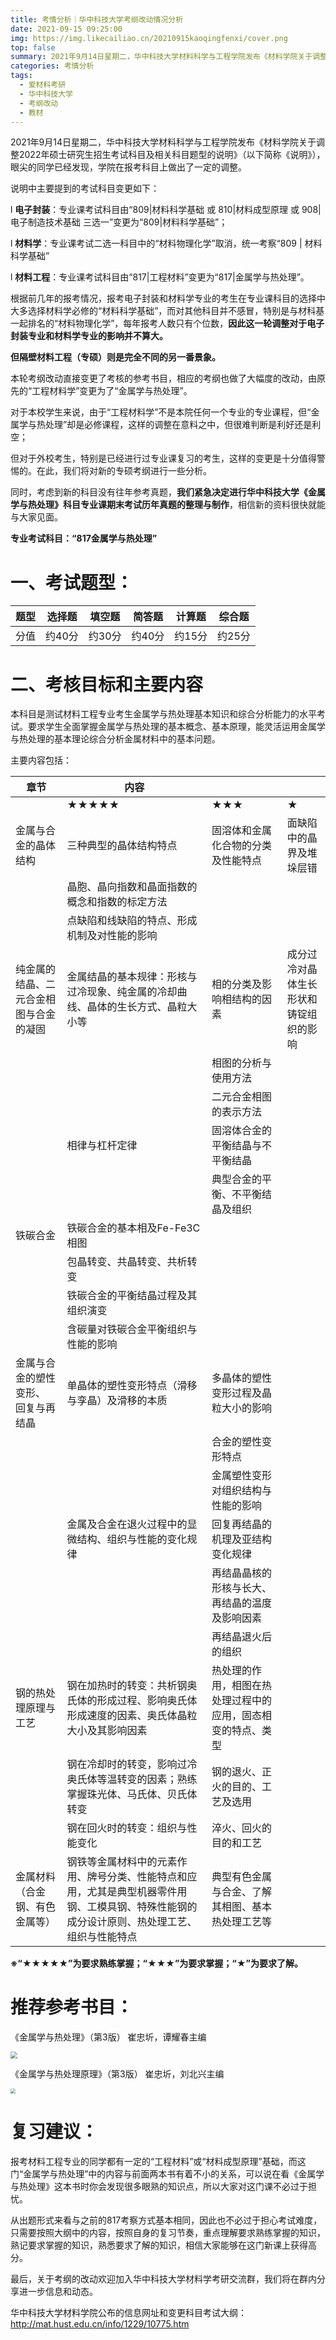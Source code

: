 ```yaml
---
title: 考情分析｜华中科技大学考纲改动情况分析
date: 2021-09-15 09:25:00
img: https://img.likecailiao.cn/20210915kaoqingfenxi/cover.png
top: false
summary: 2021年9月14日星期二，华中科技大学材料科学与工程学院发布《材料学院关于调整2022年硕士研究生招生考试科目及相关科目题型的说明》（以下简称《说明》），眼尖的同学已经发现，学院在报考科目上做出了一定的调整。
categories: 考情分析
tags:
  - 爱材料考研
  - 华中科技大学
  - 考纲改动
  - 教材
---
```


2021年9月14日星期二，华中科技大学材料科学与工程学院发布《材料学院关于调整2022年硕士研究生招生考试科目及相关科目题型的说明》（以下简称《说明》），眼尖的同学已经发现，学院在报考科目上做出了一定的调整。

说明中主要提到的考试科目变更如下：

l **电子封装**：专业课考试科目由“809|材料科学基础 或 810|材料成型原理 或 908|电子制造技术基础 三选一”变更为“809|材料科学基础”；

l **材料学**：专业课考试二选一科目中的“材料物理化学”取消，统一考察“809 | 材料科学基础”

l **材料工程**：专业课考试科目由“817|工程材料”变更为“817|金属学与热处理”。

根据前几年的报考情况，报考电子封装和材料学专业的考生在专业课科目的选择中大多选择材料学必修的“材料科学基础”，而对其他科目并不感冒，特别是与材科基一起排名的“材料物理化学”，每年报考人数只有个位数，**因此这一轮调整对于电子封装专业和材料学专业的影响并不算大。**

**但隔壁材料工程（专硕）则是完全不同的另一番景象。**

本轮考纲改动直接变更了考核的参考书目，相应的考纲也做了大幅度的改动，由原先的“工程材料学”变更为了“金属学与热处理”。

对于本校学生来说，由于“工程材料学”不是本院任何一个专业的专业课程，但“金属学与热处理”却是必修课程，这样的调整在意料之中，但很难判断是利好还是利空；

但对于外校考生，特别是已经进行过专业课复习的考生，这样的变更是十分值得警惕的。在此，我们将对新的专硕考纲进行一些分析。

同时，考虑到新的科目没有往年参考真题，**我们紧急决定进行华中科技大学《金属学与热处理》科目专业课期末考试历年真题的整理与制作**，相信新的资料很快就能与大家见面。

**专业考试科目：“817金属学与热处理”**

# 一、考试题型：

| 题型 | 选择题 | 填空题 | 简答题 | 计算题 | 综合题 |
| ---- | ------ | ------ | ------ | ------ | ------ |
| 分值 | 约40分 | 约30分 | 约40分 | 约15分 | 约25分 |

# 二、考核目标和主要内容

本科目是测试材料工程专业考生金属学与热处理基本知识和综合分析能力的水平考试。要求学生全面掌握金属学与热处理的基本概念、基本原理，能灵活运用金属学与热处理的基本理论综合分析金属材料中的基本问题。

主要内容包括：

| 章节                                   | 内容                                                         |                                                              |                                        |
| -------------------------------------- | ------------------------------------------------------------ | ------------------------------------------------------------ | -------------------------------------- |
|                                        | ★★★★★                                                        | ★★★                                                          | ★                                      |
| 金属与合金的晶体结构                   | 三种典型的晶体结构特点                                       | 固溶体和金属化合物的分类及性能特点                           | 面缺陷中的晶界及堆垛层错               |
|                                        | 晶胞、晶向指数和晶面指数的概念和指数的标定方法               |                                                              |                                        |
|                                        | 点缺陷和线缺陷的特点、形成机制及对性能的影响                 |                                                              |                                        |
| 纯金属的结晶、二元合金相图与合金的凝固 | 金属结晶的基本规律：形核与过冷现象、纯金属的冷却曲线、晶体的生长方式、晶粒大小等 | 相的分类及影响相结构的因素                                   | 成分过冷对晶体生长形状和铸锭组织的影响 |
|                                        |                                                              | 相图的分析与使用方法                                         |                                        |
|                                        |                                                              | 二元合金相图的表示方法                                       |                                        |
|                                        | 相律与杠杆定律                                               | 固溶体合金的平衡结晶与不平衡结晶                             |                                        |
|                                        |                                                              | 典型合金的平衡、不平衡结晶及组织                             |                                        |
| 铁碳合金                               | 铁碳合金的基本相及Fe-Fe3C相图                                |                                                              |                                        |
|                                        | 包晶转变、共晶转变、共析转变                                 |                                                              |                                        |
|                                        | 铁碳合金的平衡结晶过程及其组织演变                           |                                                              |                                        |
|                                        | 含碳量对铁碳合金平衡组织与性能的影响                         |                                                              |                                        |
| 金属与合金的塑性变形、  回复与再结晶   | 单晶体的塑性变形特点（滑移与孪晶）及滑移的本质               | 多晶体的塑性变形过程及晶粒大小的影响                         |                                        |
|                                        |                                                              | 合金的塑性变形特点                                           |                                        |
|                                        |                                                              | 金属塑性变形对组织结构与性能的影响                           |                                        |
|                                        | 金属及合金在退火过程中的显微结构、组织与性能的变化规律       | 回复再结晶的机理及亚结构变化规律                             |                                        |
|                                        |                                                              | 再结晶晶核的形核与长大、再结晶的温度及影响因素               |                                        |
|                                        |                                                              | 再结晶退火后的组织                                           |                                        |
| 钢的热处理原理与工艺                   | 钢在加热时的转变：共析钢奥氏体的形成过程、影响奥氏体形成速度的因素、奥氏体晶粒大小及其影响因素 | 热处理的作用，相图在热处理过程中的应用，固态相变的特点、类型 |                                        |
|                                        | 钢在冷却时的转变，影响过冷奥氏体等温转变的因素；熟练掌握珠光体、马氏体、贝氏体转变 | 钢的退火、正火的目的、工艺及选用                             |                                        |
|                                        | 钢在回火时的转变：组织与性能变化                             | 淬火、回火的目的和工艺                                       |                                        |
| 金属材料（合金钢、有色金属等）         | 钢铁等金属材料中的元素作用、牌号分类、性能特点和应用，尤其是典型机器零件用钢、工模具钢、特殊性能钢的成分设计原则、热处理工艺、组织与性能特点 | 典型有色金属与合金、了解其相图、基本热处理工艺等             |                                        |

**※“★★★★★”为要求熟练掌握；“★★★”为要求掌握；“★”为要求了解。**

# 推荐参考书目：

《金属学与热处理》（第3版） 崔忠圻，谭耀春主编

 <img src="https://img.likecailiao.cn/20210915kaoqingfenxi/1.jpg" style="zoom:67%;" />

《金属学与热处理原理》（第3版） 崔忠圻，刘北兴主编

 <img src="https://img.likecailiao.cn/20210915kaoqingfenxi/2.png" style="zoom:50%;" />

# 复习建议：

报考材料工程专业的同学都有一定的“工程材料”或“材料成型原理”基础，而这门“金属学与热处理”中的内容与前面两本书有着不小的关系，可以说在看《金属学与热处理》这本书时你会发现很多眼熟的知识点，所以大家对这门课不必过于担忧。

从出题形式来看与之前的817考察方式基本相同，因此也不必过于担心考试难度，只需要按照大纲中的内容，按照自身的复习节奏，重点理解要求熟练掌握的知识，熟记要求掌握的知识，熟悉要求了解的知识，相信大家能够在这门新课上获得高分。

最后，关于考纲的改动欢迎加入华中科技大学材料学考研交流群，我们将在群内分享进一步信息和动态。

华中科技大学材料学院公布的信息网址和变更科目考试大纲：http://mat.hust.edu.cn/info/1229/10775.htm
